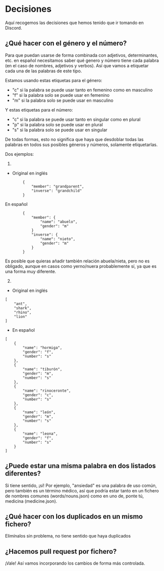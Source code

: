 # Decisiones
Aquí recogemos las decisiones que hemos tenido que ir tomando en Discord.

## ¿Qué hacer con el género y el número?
Para que puedan usarse de forma combinada con adjetivos, determinantes, etc. en español necesitamos saber qué genero y número tiene cada palabra (en el caso de nombres, adjetivos y verbos). Así que vamos a etiquetar cada una de las palabras de este tipo.

Estamos usando estas etiquetas para el género:
- "c" si la palabra se puede usar tanto en femenino como en masculino
- "f" si la palabra solo se puede usar en femenino
- "m" si la palabra solo se puede usar en masculino

Y estas etiquetas para el número:
- "c" si la palabra se puede usar tanto en singular como en plural
- "p" si la palabra solo se puede usar en plural
- "s" si la palabra solo se puede usar en singular

De todas formas, esto no significa que haya que desdoblar todas las palabras en todos sus posibles géneros y números, solamente etiquetarlas.

Dos ejemplos:

1)
- Original en inglés
```
        {
            "member": "grandparent",
            "inverse": "grandchild"
        }
```
En español
```
        {
            "member": {
                "name": "abuelo",
                "gender": "m"
            }
            "inverse": {
                "name": "nieto",
                "gender": "m"
            }
        }
```
Es posible que quieras añadir también relación abuela/nieta, pero no es obligado, aunque en casos como yerno/nuera probablemente sí, ya que es una forma muy diferente.

2)
- Original en inglés
```
[
    "ant",
    "shark",
    "rhino",
    "lion"
]
```
- En español
```
[
    {
        "name": "hormiga",
        "gender": "f",
        "number": "s"
    },
    {
        "name": "tiburón",
        "gender": "m",
        "number": "s"
    },
    {
        "name": "rinoceronte",
        "gender": "c",
        "number": "s"
    },
    {
        "name": "león",
        "gender": "m",
        "number": "s"
    },
    {
        "name": "leona",
        "gender": "f",
        "number": "s"
    }
]
```

## ¿Puede estar una misma palabra en dos listados diferentes?
Si tiene sentido, ¡sí! Por ejemplo, "ansiedad" es una palabra de uso común, pero también es un término médico, así que podría estar tanto en un fichero de nombres comunes (words/nouns.json) como en uno de, ponte tú, medicina (medicine.json).

## ¿Qué hacer con los duplicados en un mismo fichero?
Elimínalos sin problema, no tiene sentido que haya duplicados

## ¿Hacemos pull request por fichero?
¡Vale! Así vamos incorporando los cambios de forma más controlada.

